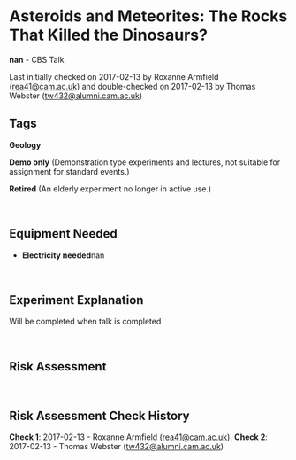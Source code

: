 # Asteroids and Meteorites: The Rocks That Killed the Dinosaurs?

**nan** - CBS Talk

Last initially checked on 2017-02-13 by Roxanne Armfield (rea41@cam.ac.uk) and double-checked on 2017-02-13 by Thomas Webster (tw432@alumni.cam.ac.uk)

## Tags
<!--- Start Tags (DO NOT REMOVE THIS COMMENT) --->

**Geology**

**Demo only** (Demonstration type experiments and lectures, not suitable for assignment for standard events.)

**Retired** (An elderly experiment no longer in active use.)
<!--- End Tags (DO NOT REMOVE THIS COMMENT) --->

<br/>

## Equipment Needed 
- **Electricity needed**nan

<br/>

## Experiment Explanation 

Will be completed when talk is completed

<br/>

## Risk Assessment



<br/>

## Risk Assessment Check History 

**Check 1**: 2017-02-13 - Roxanne Armfield (rea41@cam.ac.uk), **Check 2**: 2017-02-13 - Thomas Webster (tw432@alumni.cam.ac.uk)